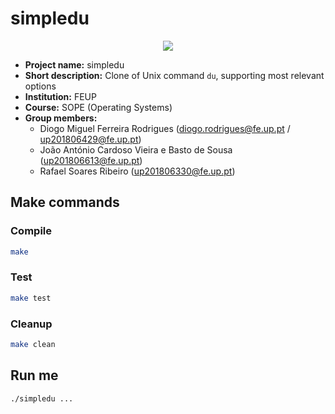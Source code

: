 # simpledu

<p align="center">
  <img src="https://github.com/dmfrodrigues/feup-sope-proj1/workflows/C%20basic/badge.svg">
</p>

- **Project name:** simpledu
- **Short description:** Clone of Unix command `du`, supporting most relevant options
- **Institution:** FEUP
- **Course:** SOPE (Operating Systems)
- **Group members:**
    - Diogo Miguel Ferreira Rodrigues (diogo.rodrigues@fe.up.pt / up201806429@fe.up.pt)
    - João António Cardoso Vieira e Basto de Sousa (up201806613@fe.up.pt)
    - Rafael Soares Ribeiro (up201806330@fe.up.pt)

## Make commands
### Compile

```sh
make
```

### Test

```sh
make test
```

### Cleanup

```sh
make clean
```

## Run me

```sh
./simpledu ...
```
